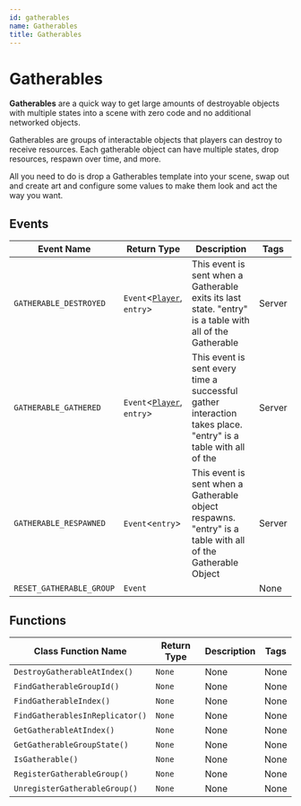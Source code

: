 ```yaml
---
id: gatherables
name: Gatherables
title: Gatherables
---
```


# Gatherables

**Gatherables** are a quick way to get large amounts of destroyable objects with multiple states into a scene with zero code and no additional networked objects.

Gatherables are groups of interactable objects that players can destroy to receive resources. Each gatherable object can have multiple states, drop resources, respawn over time, and more.

All you need to do is drop a Gatherables template into your scene, swap out and create art and configure some values to make them look and act the way you want.

## Events

| Event Name | Return Type | Description | Tags |
| ---------- | ----------- | ----------- | ---- |
| `GATHERABLE_DESTROYED` | `Event`<[`Player`](../api/player.md), `entry`> | This event is sent when a Gatherable exits its last state. "entry" is a table with all of the Gatherable | Server |
| `GATHERABLE_GATHERED` | `Event`<[`Player`](../api/player.md), `entry`> | This event is sent every time a successful gather interaction takes place. "entry" is a table with all of the | Server |
| `GATHERABLE_RESPAWNED` | `Event`<`entry`> | This event is sent when a Gatherable object respawns. "entry" is a table with all of the Gatherable Object | Server |
| `RESET_GATHERABLE_GROUP` | `Event`<Integer> |  | None |

## Functions

| Class Function Name | Return Type | Description | Tags |
| ------------------- | ----------- | ----------- | ---- |
| `DestroyGatherableAtIndex()` | `None` | None | None |
| `FindGatherableGroupId()` | `None` | None | None |
| `FindGatherableIndex()` | `None` | None | None |
| `FindGatherablesInReplicator()` | `None` | None | None |
| `GetGatherableAtIndex()` | `None` | None | None |
| `GetGatherableGroupState()` | `None` | None | None |
| `IsGatherable()` | `None` | None | None |
| `RegisterGatherableGroup()` | `None` | None | None |
| `UnregisterGatherableGroup()` | `None` | None | None |
